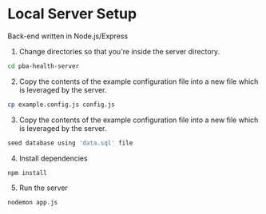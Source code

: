 # Local Server Setup

Back-end written in Node.js/Express

1. Change directories so that you're inside the server directory.
```bash
cd pba-health-server
```

2. Copy the contents of the example configuration file into a new file which is leveraged by the server.
```bash
cp example.config.js config.js
```

3. Copy the contents of the example configuration file into a new file which is leveraged by the server.
```bash
seed database using 'data.sql' file
```

4. Install dependencies
```bash
npm install
```

5. Run the server
```bash
nodemon app.js
```

